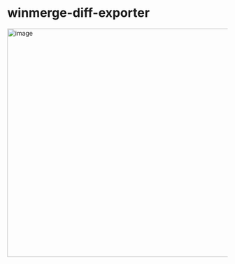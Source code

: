 # winmerge-diff-exporter

<img width="1002" height="522" alt="image" src="https://github.com/user-attachments/assets/396c3c7a-3868-4199-898b-61229ab489f9" />
